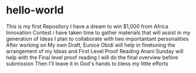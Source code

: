 # hello-world
This is my first Repository
I have a dream to win $1,000 from Africa Innovation Contest
i have taken time to gather materials that will assist in my generation of Ideas
I plan to collaborate with two importantant personalities
After working on My own Draft, 
Eunice Obidi will help in finetuning the arrangement of my Ideas and First Level Proof Reading
Anani Sunday will help with the Final level proof reading
I will do the final overview before submission
Then I'll leave it in God's hands to bless my little efforts
